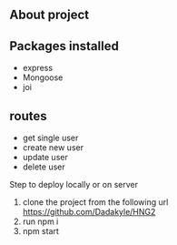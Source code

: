 ## About project

## Packages installed
 - express
 - Mongoose
 - joi


## routes
  - get single user
  - create new user
  - update user
  - delete user


Step to deploy locally or on server
1. clone the project from the following url https://github.com/Dadakyle/HNG2
2. run npm i 
3. npm start

